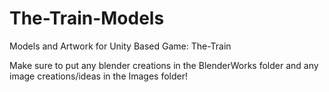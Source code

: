 # The-Train-Models
Models and Artwork for Unity Based Game: The-Train

Make sure to put any blender creations in the BlenderWorks folder and any image creations/ideas in the Images folder!
